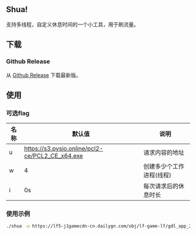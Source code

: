 ## Shua!
支持多线程，自定义休息时间的一个小工具，用于刷流量。

## 下载
### Github Release
从 [Github Release](https://github.com/ZeroWolf233/shua/releases) 下载最新版。

## 使用
### 可选flag
| 名称 | 默认值                                             | 说明            |
|----|-------------------------------------------------|---------------|
| u  | https://s3.pysio.online/pcl2-ce/PCL2_CE_x64.exe | 请求内容的地址       |
| w  | 4                                               | 创建多少个工作进程(线程) |
| i  | 0s                                              | 每次请求后的休息时长    |

### 使用示例
```bash
./shua -u https://lf5-j1gamecdn-cn.dailygn.com/obj/lf-game-lf/gdl_app_2682/1233880772355.mp4 -w 128 -i 3s
```